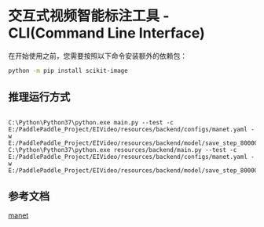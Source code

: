 # 交互式视频智能标注工具 - CLI(Command Line Interface)

在开始使用之前，您需要按照以下命令安装额外的依赖包：
```bash
python -m pip install scikit-image
```

## 推理运行方式
```shell

C:\Python\Python37\python.exe main.py --test -c E:/PaddlePaddle_Project/EIVideo/resources/backend/configs/manet.yaml -w E:/PaddlePaddle_Project/EIVideo/resources/backend/model/save_step_80000.pdparams
C:\Python\Python37\python.exe resources/backend/main.py --test -c E:/PaddlePaddle_Project/EIVideo/resources/backend/configs/manet.yaml -w E:/PaddlePaddle_Project/EIVideo/resources/backend/model/save_step_80000.pdparams
```
## 参考文档
[manet](docs/zh-CN/manet.md)
